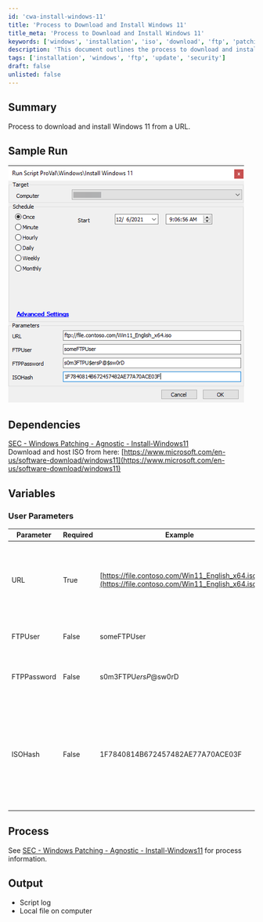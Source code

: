 ```yaml
---
id: 'cwa-install-windows-11'
title: 'Process to Download and Install Windows 11'
title_meta: 'Process to Download and Install Windows 11'
keywords: ['windows', 'installation', 'iso', 'download', 'ftp', 'patching']
description: 'This document outlines the process to download and install Windows 11 from a specified URL. It includes user parameters for FTP authentication, ISO hash verification, and links to necessary resources for successful installation.'
tags: ['installation', 'windows', 'ftp', 'update', 'security']
draft: false
unlisted: false
---
```

## Summary

Process to download and install Windows 11 from a URL.

## Sample Run

![Sample Run](../../../static/img/Install-Windows-11/image_1.png)

## Dependencies

[SEC - Windows Patching - Agnostic - Install-Windows11](https://proval.itglue.com/DOC-5078775-8801459)  
Download and host ISO from here: [https://www.microsoft.com/en-us/software-download/windows11](https://www.microsoft.com/en-us/software-download/windows11)

## Variables

### User Parameters

| Parameter   | Required | Example                                                                 | Description                                                                                   |
|-------------|----------|-------------------------------------------------------------------------|-----------------------------------------------------------------------------------------------|
| URL         | True     | [https://file.contoso.com/Win11_English_x64.iso](https://file.contoso.com/Win11_English_x64.iso) | The URL to download the ISO from. This can be a direct link, FTP link, or a SharePoint public link. |
| FTPUser     | False    | someFTPUser                                                            | The user to authenticate with the FTP server.                                               |
| FTPPassword | False    | s0m3FTPU$ersP@$sw0rD                                                   | The password to authenticate with the FTP server.                                           |
| ISOHash     | False    | 1F7840814B672457482AE77A70ACE03F                                       | The hash of the ISO file to compare any existing ISO. The default value is the hash of the English version of the Windows 11 ISO as of 12/02/2021. |

## Process

See [SEC - Windows Patching - Agnostic - Install-Windows11](https://proval.itglue.com/DOC-5078775-8801459) for process information.

## Output

- Script log
- Local file on computer




